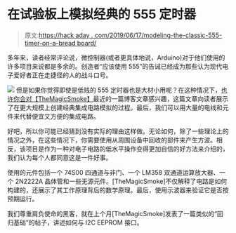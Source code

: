# 在试验板上模拟经典的 555 定时器

> 原文:[https://hack aday . com/2019/06/17/modeling-the-classic-555-timer-on-a-bread board/](https://hackaday.com/2019/06/17/modeling-the-classic-555-timer-on-a-breadboard/)

多年来，读者经常评论说，微控制器(或者更具体地说，Arduino)对于他们使用的许多项目来说都是多余的。创造者“应该使用 555”的告诫已经成为那些认为现代电子爱好者正在走捷径的人的战斗口号。

[![](../Images/5fd550f8f3aab1aa1743b6d8d74c3b4a.png)](https://hackaday.com/wp-content/uploads/2019/06/555_detail.png) 但是如果你觉得即使是低贱的 555 定时器也是大材小用呢？在这种情况下，[也许你会对【TheMagicSmoke】](https://themagicsmoke1.wordpress.com/2019/06/14/building-your-own-555-timer-ic/)最近的一篇博客文章感兴趣，这篇文章向读者展示了在更大规模上创建经典集成电路模拟的过程。最后，我们可以用大量的电线和元件来代替便宜又方便的集成电路。

好吧，所以你可能已经猜到没有实际的理由这样做。无论如何，除了一些理论上的情况之外，在这些情况下，你需要使用从周围设备中回收的部件来产生方波。相反，该项目是作为一种对电子电路的低水平操作变得更加自信的好方法来介绍的，我们认为每个人都同意这是一件好事。

使用的元件包括一个 74S00 四通道与非门、一个 LM358 双通道运算放大器、一个 2N2222A 晶体管和一些无源元件。[TheMagicSmoke]不仅解释了电路是如何构建的，还展示了其工作原理背后的数学原理。最后，使用示波器来验证它是否按预期运行。

我们尊重肩负使命的黑客，就在上个月[TheMagicSmoke]发表了一篇类似的“回归基础”的帖子，讲述如何与 I2C EEPROM 接口。